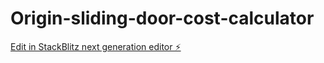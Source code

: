 # Origin-sliding-door-cost-calculator

[Edit in StackBlitz next generation editor ⚡️](https://stackblitz.com/~/github.com/Opulent1UK/Origin-sliding-door-cost-calculator)